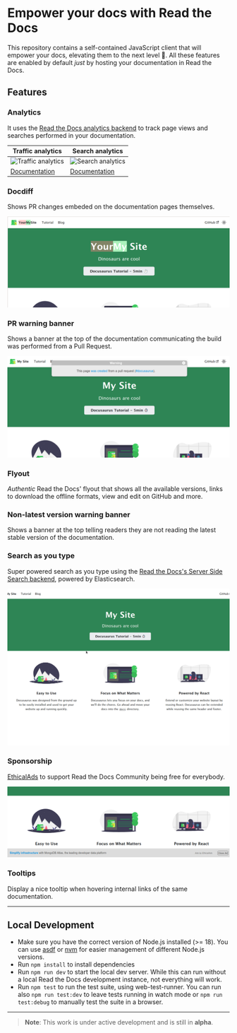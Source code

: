 # Empower your docs with Read the Docs

This repository contains a self-contained JavaScript client that will empower your docs,
elevating them to the next level 🚀.
All these features are enabled by default *just* by hosting your documentation in Read the Docs.

## Features


### Analytics

It uses the [Read the Docs analytics backend](https://docs.readthedocs.io/page/reference/analytics.html) to track page views and searches performed in your documentation.


| Traffic analytics | Search analytics |
| ------------------|----------------- |
| ![Traffic analytics](docs/traffic-analytics-example.png) | ![Search analytics](docs/search-analytics-example.png) |
| [Documentation](https://docs.readthedocs.io/page/analytics.html) | [Documentation](https://docs.readthedocs.io/page/guides/search-analytics.html) |


### Docdiff

Shows PR changes embeded on the documentation pages themselves.

![Docdiff example](docs/docdiff-example.png)


### PR warning banner

Shows a banner at the top of the documentation communicating the build was performed from a Pull Request.

![PR warning banner](docs/pr-warning-banner-example.png)


### Flyout

*Authentic* Read the Docs' flyout that shows all the available versions,
links to download the offline formats, view and edit on GitHub and more.


### Non-latest version warning banner

Shows a banner at the top telling readers they are not reading the latest stable version of the documentation.


### Search as you type

Super powered search as you type using the [Read the Docs's Server Side Search backend](https://docs.readthedocs.io/page/server-side-search/api.html),
powered by Elasticsearch.

![Search as you type](docs/search-as-you-type-example.gif)


### Sponsorship

[EthicalAds](https://www.ethicalads.io/) to support Read the Docs Community being free for everybody.


![EthicalAds](docs/ethical-ads-example.png)


### Tooltips

Display a nice tooltip when hovering internal links of the same documentation.

----

## Local Development

- Make sure you have the correct version of Node.js installed (>= 18). You can use [asdf](https://github.com/asdf-vm/asdf) or [nvm](https://github.com/nvm-sh/nvm) for easier management of different Node.js versions.
- Run `npm install` to install dependencies
- Run `npm run dev` to start the local dev server. While this can run without a local Read the Docs development instance, not everything will work.
- Run `npm test` to run the test suite, using web-test-runner. You can run also `npm run test:dev` to leave tests running in watch mode or `npm run test:debug` to manually test the suite in a browser.

----

> **Note**:
> This work is under active development and is still in **alpha**.
